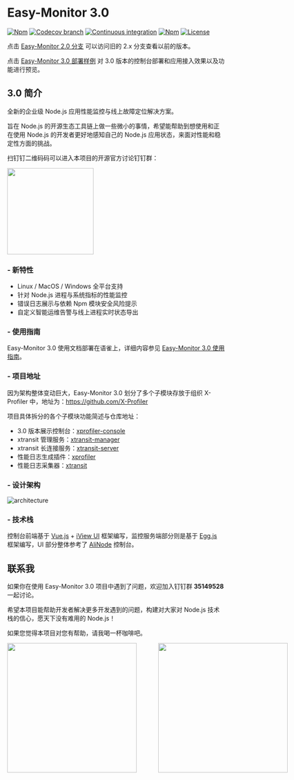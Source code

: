 # Easy-Monitor 3.0

[![Npm](https://img.shields.io/npm/v/xprofiler)](https://www.npmjs.com/package/xprofiler)
[![Codecov branch](https://img.shields.io/codecov/c/github/X-Profiler/xprofiler/master)](https://codecov.io/gh/X-Profiler/xprofiler/branch/master)
[![Continuous integration](https://github.com/X-Profiler/xprofiler/actions/workflows/nodejs.yml/badge.svg?branch=master)](https://github.com/X-Profiler/xprofiler/actions/workflows/nodejs.yml?query=branch:master)
[![Npm](https://img.shields.io/npm/dm/xprofiler)](https://www.npmjs.com/package/xprofiler)
[![License](https://img.shields.io/github/license/X-Profiler/xprofiler)](LICENSE)

点击 [Easy-Monitor 2.0 分支](https://github.com/hyj1991/easy-monitor/tree/v2.x) 可以访问旧的 2.x 分支查看以前的版本。

点击 [Easy-Monitor 3.0 部署样例](http://www.devtoolx.com/easy-monitor) 对 3.0 版本的控制台部署和应用接入效果以及功能进行预览。

## 3.0 简介

全新的企业级 Node.js 应用性能监控与线上故障定位解决方案。

旨在 Node.js 的开源生态工具链上做一些微小的事情，希望能帮助到想使用和正在使用 Node.js 的开发者更好地感知自己的 Node.js 应用状态，来面对性能和稳定性方面的挑战。

扫钉钉二维码码可以进入本项目的开源官方讨论钉钉群：

 <img width="200" src="https://cdn.nlark.com/yuque/0/2021/png/155185/1627786759483-df9923ca-7319-47ae-a605-5540a862d0fe.png">

### - 新特性

* Linux / MacOS / Windows 全平台支持
* 针对 Node.js 进程与系统指标的性能监控
* 错误日志展示与依赖 Npm 模块安全风险提示
* 自定义智能运维告警与线上进程实时状态导出

### - 使用指南

Easy-Monitor 3.0 使用文档部署在语雀上，详细内容参见 [Easy-Monitor 3.0 使用指南](https://www.yuque.com/hyj1991/easy-monitor)。

### - 项目地址

因为架构整体变动巨大，Easy-Monitor 3.0 划分了多个子模块存放于组织 X-Profiler 中，地址为：https://github.com/X-Profiler

项目具体拆分的各个子模块功能简述与仓库地址：

* 3.0 版本展示控制台：[xprofiler-console](https://github.com/X-Profiler/xprofiler-console)
* xtransit 管理服务：[xtransit-manager](https://github.com/X-Profiler/xtransit-manager)
* xtransit 长连接服务：[xtransit-server](https://github.com/X-Profiler/xtransit-server)
* 性能日志生成插件：[xprofiler](https://github.com/X-Profiler/xprofiler)
* 性能日志采集器：[xtransit](https://github.com/X-Profiler/xtransit)

### - 设计架构

![architecture](https://cdn.nlark.com/yuque/0/2020/png/155185/1590935827983-bea9fd78-7f10-47dd-9304-8c63ef63656a.png?x-oss-process=image%2Fresize%2Cw_1492)

### - 技术栈

控制台前端基于 [Vue.js](https://vuejs.org) + [iView UI](https://github.com/view-design/ViewUI) 框架编写，监控服务端部分则是基于 [Egg.js](https://eggjs.org/) 框架编写，UI 部分整体参考了 [AliNode](https://node.console.aliyun.com/) 控制台。


## 联系我

如果你在使用 Easy-Monitor 3.0 项目中遇到了问题，欢迎加入钉钉群 **35149528** 一起讨论。

希望本项目能帮助开发者解决更多开发遇到的问题，构建对大家对 Node.js 技术栈的信心，愿天下没有难用的 Node.js！

如果您觉得本项目对您有帮助，请我喝一杯咖啡吧。

<div style="display: flex;justify-content: space-around">
  <img width="300" src="https://cdn.nlark.com/yuque/0/2020/png/155185/1591186145980-72ab76b8-fbfe-441f-95eb-7a34f44f0871.png">
  <img width="300" style="margin-left: 50px;" src="https://cdn.nlark.com/yuque/0/2020/png/155185/1591186152022-e1d5d98b-ebb4-4091-baca-99d225f204a1.png?x-oss-process=image%2Fresize%2Cw_600">
</div>
